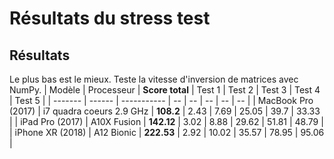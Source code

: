 # Résultats du stress test
## Résultats
Le plus bas est le mieux. Teste la vitesse d'inversion de matrices avec NumPy.
| Modèle | Processeur | **Score total** | Test 1 | Test 2 | Test 3 | Test 4 | Test 5 |
| ------- | ------ | ----------- | -- | -- | -- | -- | -- |
| MacBook Pro (2017) | i7 quadra coeurs 2.9 GHz | **108.2** | 2.43 | 7.69 | 25.05 | 39.7 | 33.33 |
| iPad Pro (2017) | A10X Fusion | **142.12** | 3.02 | 8.88 | 29.62 | 51.81 | 48.79 |
| iPhone XR (2018) | A12 Bionic | **222.53** | 2.92 | 10.02 | 35.57 | 78.95 | 95.06 |
